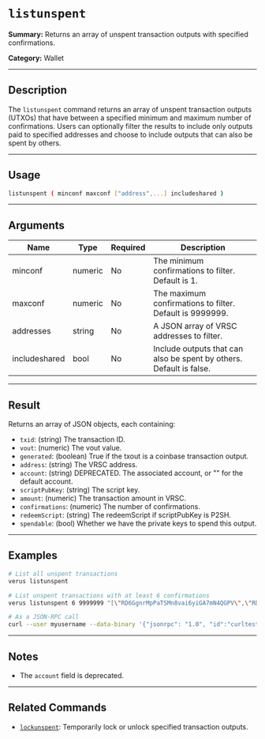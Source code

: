 # `listunspent`

**Summary:**
Returns an array of unspent transaction outputs with specified confirmations.

**Category:**
Wallet

---

## Description
The `listunspent` command returns an array of unspent transaction outputs (UTXOs) that have between a specified minimum and maximum number of confirmations. Users can optionally filter the results to include only outputs paid to specified addresses and choose to include outputs that can also be spent by others.

---

## Usage
```bash
listunspent ( minconf maxconf ["address",...] includeshared )
```

---

## Arguments
| Name          | Type    | Required | Description                                                                 |
|---------------|---------|----------|-----------------------------------------------------------------------------|
| minconf       | numeric | No       | The minimum confirmations to filter. Default is 1.                          |
| maxconf       | numeric | No       | The maximum confirmations to filter. Default is 9999999.                    |
| addresses     | string  | No       | A JSON array of VRSC addresses to filter.                                   |
| includeshared | bool    | No       | Include outputs that can also be spent by others. Default is false.         |

---

## Result
Returns an array of JSON objects, each containing:
- `txid`: (string) The transaction ID.
- `vout`: (numeric) The vout value.
- `generated`: (boolean) True if the txout is a coinbase transaction output.
- `address`: (string) The VRSC address.
- `account`: (string) DEPRECATED. The associated account, or "" for the default account.
- `scriptPubKey`: (string) The script key.
- `amount`: (numeric) The transaction amount in VRSC.
- `confirmations`: (numeric) The number of confirmations.
- `redeemScript`: (string) The redeemScript if scriptPubKey is P2SH.
- `spendable`: (bool) Whether we have the private keys to spend this output.

---

## Examples
```bash
# List all unspent transactions
verus listunspent

# List unspent transactions with at least 6 confirmations
verus listunspent 6 9999999 "[\"RD6GgnrMpPaTSMn8vai6yiGA7mN4QGPV\",\"RD6GgnrMpPaTSMn8vai6yiGA7mN4QGPV\"]"

# As a JSON-RPC call
curl --user myusername --data-binary '{"jsonrpc": "1.0", "id":"curltest", "method": "listunspent", "params": [6, 9999999, "[\"RD6GgnrMpPaTSMn8vai6yiGA7mN4QGPV\",\"RD6GgnrMpPaTSMn8vai6yiGA7mN4QGPV\"]"] }' -H 'content-type: text/plain;' http://127.0.0.1:27486/
```

---

## Notes
- The `account` field is deprecated.

---

## Related Commands
- [`lockunspent`](./lockunspent.md): Temporarily lock or unlock specified transaction outputs. 